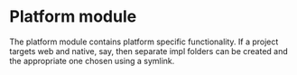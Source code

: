 # Platform module

The platform module contains platform specific functionality. If a project targets web and native, say, then separate impl folders can be created
and the appropriate one chosen using a symlink.
